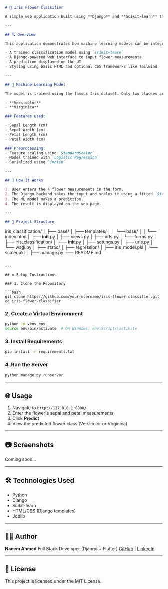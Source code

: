 ```markdown
# 🌸 Iris Flower Classifier

A simple web application built using **Django** and **Scikit-learn** that predicts the type of Iris flower based on four input features. This project uses a machine learning model trained on the Iris dataset to classify the flower as either **Versicolor** or **Virginica** (Setosa is excluded in this version).

---

## 🔍 Overview

This application demonstrates how machine learning models can be integrated into Django web applications. It includes:

- A trained classification model using `scikit-learn`
- A Django-powered web interface to input flower measurements
- A prediction displayed on the UI
- Styling using basic HTML and optional CSS frameworks like Tailwind

---

## 🧠 Machine Learning Model

The model is trained using the famous Iris dataset. Only two classes are used:

- **Versicolor**
- **Virginica**

### Features used:

- Sepal Length (cm)
- Sepal Width (cm)
- Petal Length (cm)
- Petal Width (cm)

### Preprocessing:
- Feature scaling using `StandardScaler`
- Model trained with `Logistic Regression`
- Serialized using `joblib`

---

## 🚀 How It Works

1. User enters the 4 flower measurements in the form.
2. The Django backend takes the input and scales it using a fitted `StandardScaler`.
3. The ML model makes a prediction.
4. The result is displayed on the web page.

---

## 📁 Project Structure

```

iris\_classification/
│
├── base/
│   ├── templates/
│   │   └── base/
│   │       └── index.html
│   ├── **init**.py
│   ├── views.py
│   ├── urls.py
│   └── forms.py
│
├── iris\_classification/
│   ├── **init**.py
│   ├── settings.py
│   ├── urls.py
│   └── wsgi.py
│
├── static/
│
├── regression/
│   ├── iris\_model.pkl
│   └── scaler.pkl
│
├── manage.py
└── README.md

````

---

## ⚙️ Setup Instructions

### 1. Clone the Repository

```bash
git clone https://github.com/your-username/iris-flower-classifier.git
cd iris-flower-classifier
````

### 2. Create a Virtual Environment

```bash
python -m venv env
source env/bin/activate  # On Windows: env\Scripts\activate
```

### 3. Install Requirements

```bash
pip install -r requirements.txt
```

### 4. Run the Server

```bash
python manage.py runserver
```

---

## 🌐 Usage

1. Navigate to `http://127.0.0.1:8000/`
2. Enter the flower's sepal and petal measurements
3. Click **Predict**
4. View the predicted flower class (Versicolor or Virginica)

---

## 📷 Screenshots

Coming soon...

---

## 🛠 Technologies Used

* Python
* Django
* Scikit-learn
* HTML/CSS (Django templates)
* Joblib

---

## 🧑‍💻 Author

**Naeem Ahmed**
Full Stack Developer (Django + Flutter)
[GitHub](https://github.com/naeemahmed02) | [LinkedIn](#)

---

## 📜 License

This project is licensed under the MIT License.

```
```
